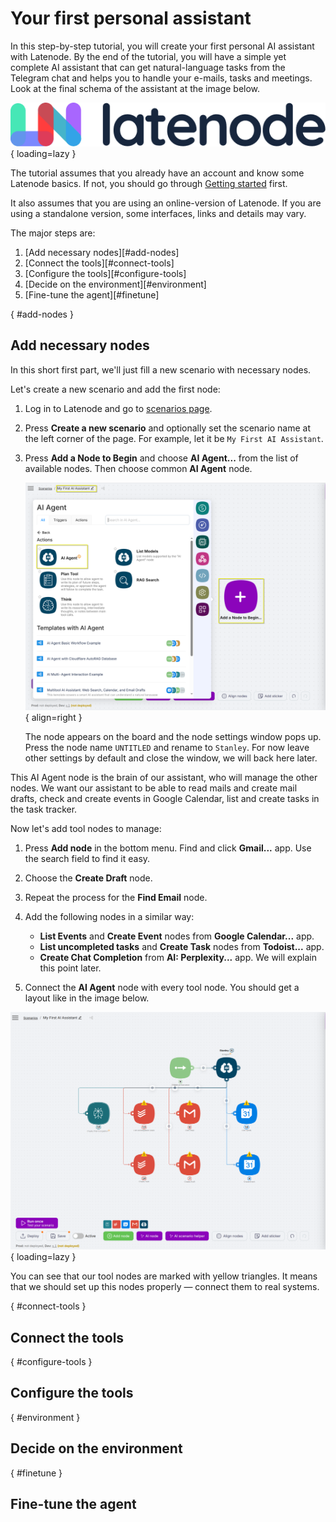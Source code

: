 # Your first personal assistant

In this step-by-step tutorial, you will create your first personal AI assistant with Latenode. By the end of the tutorial, you will have a simple yet complete AI assistant that can get natural-language tasks from the Telegram chat and helps you to handle your e-mails, tasks and meetings. Look at the final schema of the assistant at the image below.

![assistant schema](../assets/logo.png){ loading=lazy }

The tutorial assumes that you already have an account and know some Latenode basics. If not, you should go through [Getting started](./getting_started.md) first.

It also assumes that you are using an online-version of Latenode. If you are using a standalone version, some interfaces, links and details may vary.

The major steps are:

1. [Add necessary nodes][#add-nodes]
1. [Connect the tools][#connect-tools]
1. [Configure the tools][#configure-tools]
1. [Decide on the environment][#environment]
1. [Fine-tune the agent][#finetune]

[](){ #add-nodes }
## Add necessary nodes

In this short first part, we'll just fill a new scenario with necessary nodes.

Let's create a new scenario and add the first node:

1. Log in to Latenode and go to [scenarios page](https://app.latenode.com/scenarios).
1. Press **Create a new scenario** and optionally set the scenario name at the left corner of the page. For example, let it be `My First AI Assistant`.
1. Press **Add a Node to Begin** and choose **AI Agent...** from the list of available nodes. Then choose common **AI Agent** node.

    ![AI Agent node](../assets/add-node.png){ align=right }

    The node appears on the board and the node settings window pops up. Press the node name `UNTITLED` and rename to `Stanley`. For now leave other settings by default and close the window, we will back here later.

This AI Agent node is the brain of our assistant, who will manage the other nodes. We want our assistant to be able to read mails and create mail drafts, check and create events in Google Calendar, list and create tasks in the task tracker.

Now let's add tool nodes to manage:

1. Press **Add node** in the bottom menu. Find and click **Gmail...** app. Use the search field to find it easy.
1. Choose the **Create Draft** node. 
1. Repeat the process for the **Find Email** node.
1. Add the following nodes in a similar way:

    * **List Events** and **Create Event** nodes from **Google Calendar...** app.
    * **List uncompleted tasks** and **Create Task** nodes from **Todoist...** app.
    * **Create Chat Completion** from **AI: Perplexity...** app. We will explain this point later.

1. Connect the **AI Agent** node with every tool node. You should get a layout like in the image below.

![First Layout](../assets/first-layout.png){ loading=lazy }

You can see that our tool nodes are marked with yellow triangles. It means that we should set up this nodes properly — connect them to real systems.

[](){ #connect-tools }
## Connect the tools

[](){ #configure-tools }
## Configure the tools

[](){ #environment }
## Decide on the environment

[](){ #finetune }
## Fine-tune the agent

